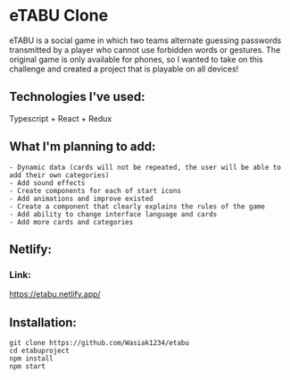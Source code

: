 # eTABU Clone
eTABU is a social game in which two teams alternate guessing passwords transmitted by a player who cannot use forbidden words or gestures. The original game is only available for phones, so I wanted to take on this challenge and created a project that is playable on all devices!

## Technologies I've used:
Typescript + React + Redux

## What I'm planning to add:

    - Dynamic data (cards will not be repeated, the user will be able to add their own categories)
    - Add sound effects
    - Create components for each of start icons
    - Add animations and improve existed
    - Create a component that clearly explains the rules of the game
    - Add ability to change interface language and cards
    - Add more cards and categories

## Netlify:
### Link:
https://etabu.netlify.app/
## Installation:
```
git clone https://github.com/Wasiak1234/etabu
cd etabuproject
npm install
npm start
```
